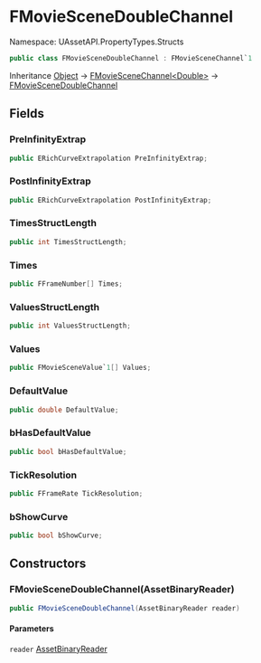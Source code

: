 # FMovieSceneDoubleChannel

Namespace: UAssetAPI.PropertyTypes.Structs

```csharp
public class FMovieSceneDoubleChannel : FMovieSceneChannel`1
```

Inheritance [Object](https://docs.microsoft.com/en-us/dotnet/api/system.object) → [FMovieSceneChannel&lt;Double&gt;](./uassetapi.propertytypes.structs.fmoviescenechannel-1.md) → [FMovieSceneDoubleChannel](./uassetapi.propertytypes.structs.fmoviescenedoublechannel.md)

## Fields

### **PreInfinityExtrap**

```csharp
public ERichCurveExtrapolation PreInfinityExtrap;
```

### **PostInfinityExtrap**

```csharp
public ERichCurveExtrapolation PostInfinityExtrap;
```

### **TimesStructLength**

```csharp
public int TimesStructLength;
```

### **Times**

```csharp
public FFrameNumber[] Times;
```

### **ValuesStructLength**

```csharp
public int ValuesStructLength;
```

### **Values**

```csharp
public FMovieSceneValue`1[] Values;
```

### **DefaultValue**

```csharp
public double DefaultValue;
```

### **bHasDefaultValue**

```csharp
public bool bHasDefaultValue;
```

### **TickResolution**

```csharp
public FFrameRate TickResolution;
```

### **bShowCurve**

```csharp
public bool bShowCurve;
```

## Constructors

### **FMovieSceneDoubleChannel(AssetBinaryReader)**

```csharp
public FMovieSceneDoubleChannel(AssetBinaryReader reader)
```

#### Parameters

`reader` [AssetBinaryReader](./uassetapi.assetbinaryreader.md)<br>
